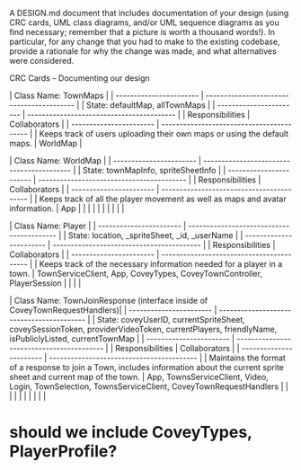 A DESIGN.md document that includes documentation of your design (using CRC cards, UML class diagrams, and/or UML sequence diagrams as you find necessary; remember that a picture is worth a thousand words!). In particular, for any change that you had to make to the existing codebase, provide a rationale for why the change was made, and what alternatives were considered.



CRC Cards – Documenting our design 

| Class Name: TownMaps                                                |
| ----------------------- | ----------------------------------------- |
| State: defaultMap, allTownMaps                                      |
| ----------------------- | ----------------------------------------- |
| Responsibilities        | Collaborators                             |
| ----------------------- | ----------------------------------------- |
| Keeps track of users uploading their own maps or using the default maps.    | WorldMap |


<!-- | Class Name: CoveyTypes                                              |
| ----------------------- | ----------------------------------------- |
| State: defaultMap                                                   |
| ----------------------- | ----------------------------------------- |
| Responsibilities        | Collaborators                             |
| ----------------------- | ----------------------------------------- |
|    | |
|                                                    |  |
|  |   |
|  |  | -->


| Class Name: WorldMap                                                |
| ----------------------- | ----------------------------------------- |
| State: townMapInfo, spriteSheetInfo                                 |
| ----------------------- | ----------------------------------------- |
| Responsibilities        | Collaborators                             |
| ----------------------- | ----------------------------------------- |
| Keeps track of all the player movement as well as maps and avatar information.    | App |
|                                                    |  |
|  |   |
|  |  |

| Class Name: Player                                                  |
| ----------------------- | ----------------------------------------- |
| State: location, _spriteSheet, _id, _userName                       |
| ----------------------- | ----------------------------------------- |
| Responsibilities        | Collaborators                             |
| ----------------------- | ----------------------------------------- |
| Keeps track of the necessary information needed for a player in a town.    | TownServiceClient, App, CoveyTypes, CoveyTownController, PlayerSession |
|                                                    |  |


| Class Name: TownJoinResponse (interface inside of CoveyTownRequestHandlers)|
| ----------------------- | ----------------------------------------- |
| State: coveyUserID, currentSpriteSheet, coveySessionToken, providerVideoToken, currentPlayers, friendlyName, isPubliclyListed, currentTownMap |
| ----------------------- | ----------------------------------------- |
| Responsibilities        | Collaborators                             |
| ----------------------- | ----------------------------------------- |
| Maintains the format of a response to join a Town, includes information about the current sprite sheet and current map of the town.    | App, TownsServiceClient, Video, Login, TownSelection, TownsServiceClient, CoveyTownRequestHandlers |
|                                                    |  |
|  |   |
|  |  |


# should we include CoveyTypes, PlayerProfile?